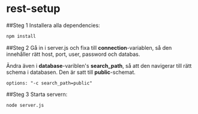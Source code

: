 # rest-setup

##Steg 1
Installera alla dependencies:
```bash
npm install
```

##Steg 2
Gå in i server.js och fixa till **connection**-variablen, så den innehåller rätt host, port, user, password och databas.

Ändra även i **database**-variblen's **search_path**, så att den navigerar till rätt schema i databasen. Den är satt till **public**-schemat.

 ```
 options: "-c search_path=public"
 ```



##Steg 3
Starta servern:
```bash
node server.js
```